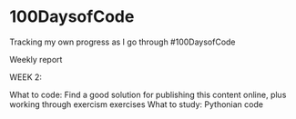 # 100DaysofCode
Tracking my own progress as I go through #100DaysofCode

Weekly report

WEEK 2:

What to code: Find a good solution for publishing this content online, plus working through exercism exercises
What to study: Pythonian code


